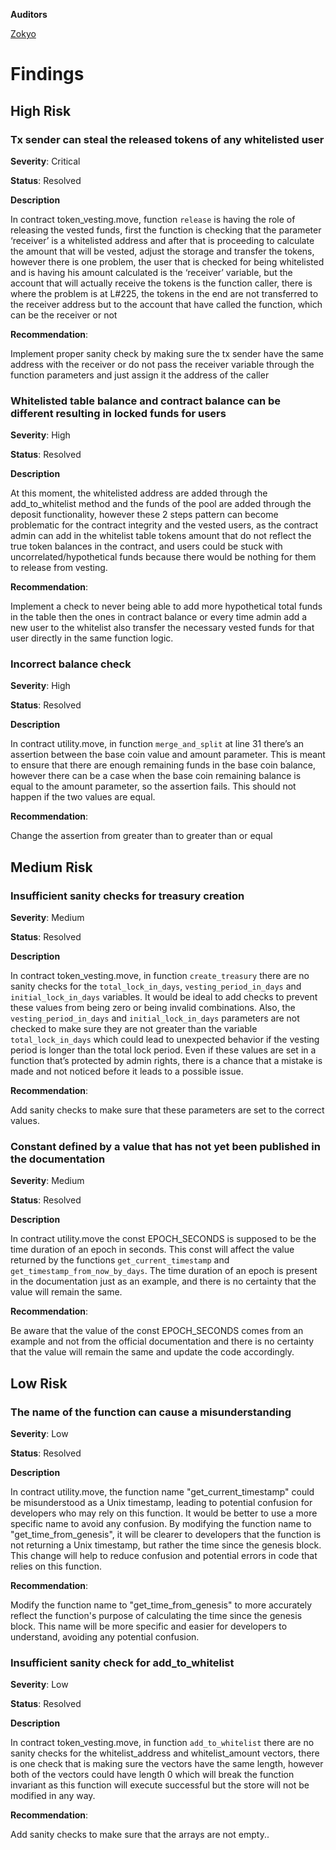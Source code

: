 **Auditors**

[Zokyo](https://x.com/zokyo_io)

# Findings

## High Risk

### Tx sender can steal the released tokens of any whitelisted user

**Severity**: Critical

**Status**: Resolved

**Description**

In contract token_vesting.move, function `release` is having the role of releasing the vested funds, first the function is checking that the parameter ‘receiver’ is a whitelisted address and after that is proceeding to calculate the amount that will be vested, adjust the storage and transfer the tokens, however there is one problem, the user that is checked for being whitelisted and is having his amount calculated is the ‘receiver’ variable, but the account that will actually receive the tokens is the function caller, there is where the problem is at L#225, the tokens in the end are not transferred to the receiver address but to the account that have called the function, which can be the receiver or not 

**Recommendation**: 

Implement proper sanity check by making sure the tx sender have the same address with the receiver or do not pass the receiver variable through the function parameters and just assign it the address of the caller

### Whitelisted table balance and contract balance can be different resulting in locked funds for users

**Severity**: High

**Status**: Resolved

**Description**

At this moment, the whitelisted address are added through the add_to_whitelist method and the funds of the pool are added through the deposit functionality, however these 2 steps pattern can become problematic for the contract integrity and the vested users, as the contract admin can add in the whitelist table tokens amount that do not reflect the true token balances in the contract, and users could be stuck with uncorrelated/hypothetical funds because there would be nothing for them to release from vesting.

**Recommendation**: 

Implement a check to never being able to add more hypothetical total funds in the table then the ones in contract balance or every time admin add a new user to the whitelist also transfer the necessary vested funds for that user directly in the same function logic.



### Incorrect balance check

**Severity**: High

**Status**: Resolved

**Description**

In contract utility.move, in function `merge_and_split` at line 31 there’s an assertion between the base coin value and amount parameter. This is meant to ensure that there are enough remaining funds in the base coin balance, however there can be a case when the base coin remaining balance is equal to the amount parameter, so the assertion fails. This should not happen if the two values are equal.

**Recommendation**: 

Change the assertion from greater than to greater than or equal


## Medium Risk


### Insufficient sanity checks for treasury creation

**Severity**: Medium

**Status**: Resolved

**Description**

In contract token_vesting.move, in function `create_treasury` there are no sanity checks for the `total_lock_in_days`, `vesting_period_in_days` and `initial_lock_in_days` variables. It would be ideal to add checks to prevent these values from being zero or being invalid combinations. Also, the `vesting_period_in_days` and `initial_lock_in_days` parameters are not checked to make sure they are not greater than the variable `total_lock_in_days` which could lead to unexpected behavior if the vesting period 	is longer than the total lock period. Even if these values are set in a function that’s protected by admin rights, there is a chance that a mistake is made and not noticed before it leads to a possible issue.

**Recommendation**: 

Add sanity checks to make sure that these parameters are set to the correct values.




### Constant defined by a value that has not yet been published in the documentation

**Severity**: Medium

**Status**: Resolved

**Description**

In contract utility.move the const EPOCH_SECONDS is supposed to be the time duration of an epoch in seconds. This const will affect the value returned by the functions `get_current_timestamp` and `get_timestamp_from_now_by_days`. The time duration of an epoch is present in the documentation just as an example, and there is no certainty that the value will remain the same.

**Recommendation**: 

Be aware that the value of the const EPOCH_SECONDS comes from an example and not from the official documentation and there is no certainty that the value will remain the same and update the code accordingly.

## Low Risk

### The name of the function can cause a misunderstanding

**Severity**: Low

**Status**: Resolved

**Description**

In contract utility.move, the function name "get_current_timestamp" could be misunderstood as a Unix timestamp, leading to potential confusion for developers who may rely on this function. It would be better to use a more specific name to avoid any confusion. By modifying the function name to "get_time_from_genesis", it will be clearer to developers that the function is not returning a Unix timestamp, but rather the time since the genesis block. This change will help to reduce confusion and potential errors in code that relies on this function.

**Recommendation**: 

Modify the function name to "get_time_from_genesis" to more accurately reflect the function's purpose of calculating the time since the genesis block. This name will be more specific and easier for developers to understand, avoiding any potential confusion.


### Insufficient sanity check for add_to_whitelist

**Severity**: Low

**Status**: Resolved

**Description**

In contract token_vesting.move, in function `add_to_whitelist` there are no sanity checks for the whitelist_address and whitelist_amount vectors, there is one check that is making sure the vectors have the same length, however both of the vectors could have length 0 which will break the function invariant as this function will execute successful but the store will not be modified in any way.

**Recommendation**: 

Add sanity checks to make sure that the arrays are not empty..
